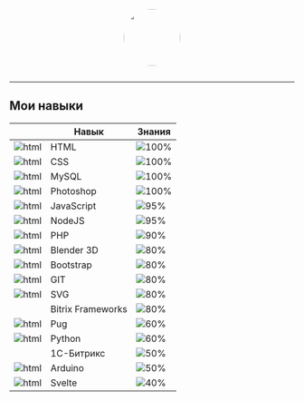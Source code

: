 
<div style="display:flex;justify-content:center;padding:1em;">
<img src="https://avatars.githubusercontent.com/u/59487825?s=400&u=2ac2f10ce1304d9b8588d7527031e4bb9c343f12&v=4" width="100" height="100" style="border-radius:50%">
</div>

***

## Мои навыки

|                                                   | Навык             | Знания                               |
| ------------------------------------------------- | ----------------- | ------------------------------------ |
| ![html](https://skillicons.dev/icons?i=html)      | HTML              | ![100%](https://progress-bar.dev/100)|
| ![html](https://skillicons.dev/icons?i=css)       | CSS               | ![100%](https://progress-bar.dev/100)|
| ![html](https://skillicons.dev/icons?i=mysql)     | MySQL             | ![100%](https://progress-bar.dev/100)|
| ![html](https://skillicons.dev/icons?i=ps)        | Photoshop         | ![100%](https://progress-bar.dev/100)|
| ![html](https://skillicons.dev/icons?i=js)        | JavaScript        | ![95%](https://progress-bar.dev/95)  |
| ![html](https://skillicons.dev/icons?i=nodejs)    | NodeJS            | ![95%](https://progress-bar.dev/95)  |
| ![html](https://skillicons.dev/icons?i=php)       | PHP               | ![90%](https://progress-bar.dev/90)  |
| ![html](https://skillicons.dev/icons?i=blender)   | Blender 3D        | ![80%](https://progress-bar.dev/80)  |
| ![html](https://skillicons.dev/icons?i=bootstrap) | Bootstrap         | ![80%](https://progress-bar.dev/80)  |
| ![html](https://skillicons.dev/icons?i=git)       | GIT               | ![80%](https://progress-bar.dev/80)  |
| ![html](https://skillicons.dev/icons?i=svg)       | SVG               | ![80%](https://progress-bar.dev/80)  |
|                                                   | Bitrix Frameworks | ![80%](https://progress-bar.dev/80)  |
| ![html](https://skillicons.dev/icons?i=pug)       | Pug               | ![60%](https://progress-bar.dev/60)  |
| ![html](https://skillicons.dev/icons?i=py)        | Python            | ![60%](https://progress-bar.dev/60)  |
|                                                   | 1С-Битрикс        | ![50%](https://progress-bar.dev/50)  |
| ![html](https://skillicons.dev/icons?i=arduino)   | Arduino           | ![50%](https://progress-bar.dev/50)  |
| ![html](https://skillicons.dev/icons?i=svelte)    | Svelte            | ![40%](https://progress-bar.dev/40)  |
